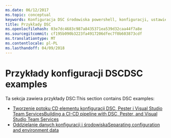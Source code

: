 ```yaml
---
ms.date: 06/12/2017
ms.topic: conceptual
keywords: Konfiguracja DSC środowiska powershell, konfiguracji, ustawienia
title: Przykłady DSC
ms.openlocfilehash: 03e7dc4683c987a8435371ea539d32caa44f7a8e
ms.sourcegitcommit: cf195b090b3223fa4917206dfec7f0b603873cdf
ms.translationtype: MT
ms.contentlocale: pl-PL
ms.lasthandoff: 04/09/2018
---
```

# <a name="dsc-examples"></a><span data-ttu-id="b09c9-103">Przykłady konfiguracji DSC</span><span class="sxs-lookup"><span data-stu-id="b09c9-103">DSC examples</span></span>

<span data-ttu-id="b09c9-104">Ta sekcja zawiera przykłady DSC:</span><span class="sxs-lookup"><span data-stu-id="b09c9-104">This section contains DSC examples:</span></span>

- [<span data-ttu-id="b09c9-105">Tworzenie potoku CD elementu konfiguracji DSC, Pester i Visual Studio Team Services</span><span class="sxs-lookup"><span data-stu-id="b09c9-105">Building a CI-CD pipeline with DSC, Pester, and Visual Studio Team Services</span></span>](dscCiCd.md)
- [<span data-ttu-id="b09c9-106">Oddzielanie danych konfiguracji i środowiska</span><span class="sxs-lookup"><span data-stu-id="b09c9-106">Separating configuration and environment data</span></span>](separatingEnvData.md)